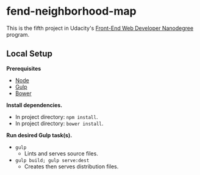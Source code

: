 # fend-neighborhood-map

This is the fifth project in Udacity's [Front-End Web Developer Nanodegree](https://www.udacity.com/course/front-end-web-developer-nanodegree--nd001) program.

## Local Setup

**Prerequisites**
- [Node](https://nodejs.org/en/)
- [Gulp](http://gulpjs.com/)
- [Bower](http://bower.io/)

**Install dependencies.**
- In project directory: `npm install`.
- In project directory: `bower install`.

**Run desired Gulp task(s).**
- `gulp`
  - Lints and serves source files.
- `gulp build; gulp serve:dest`
  - Creates then serves distribution files.
